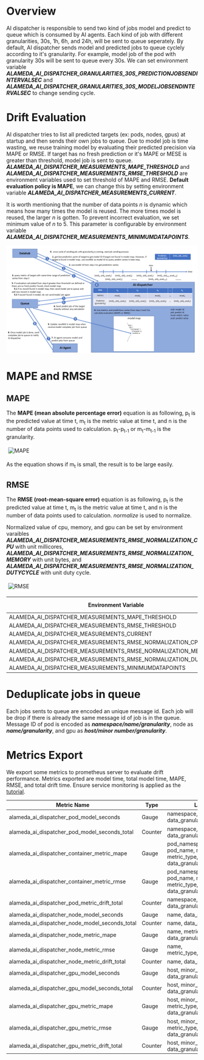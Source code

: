 # Overview

AI dispatcher is responsible to send two kind of jobs model and predict to queue which is consumed by AI agents.
Each kind of job with different granularities, 30s, 1h, 6h, and 24h, will be sent to queue seperately. By default,
AI dispatcher sends model and predicted jobs to queue cyclely according to it's granularity. For example, model job of
the pod with granularity 30s will be sent to queue every 30s. We can set environment variable
**_ALAMEDA_AI_DISPATCHER_GRANULARITIES_30S_PREDICTIONJOBSENDINTERVALSEC_** and
**_ALAMEDA_AI_DISPATCHER_GRANULARITIES_30S_MODELJOBSENDINTERVALSEC_** to change sending cycle.

# Drift Evaluation

AI dispatcher tries to list all predicted targets (ex: pods, nodes, gpus) at startup and then sends their own jobs to queue.
Due to model job is time wasting, we reuse training model by evaluating their predicted precision via MAPE or RMSE. If
target has no fresh prediction or it's MAPE or MESE is greater than threshold, model job is sent to queue. **_ALAMEDA_AI_DISPATCHER_MEASUREMENTS_MAPE_THRESHOLD_** and **_ALAMEDA_AI_DISPATCHER_MEASUREMENTS_RMSE_THRESHOLD_** are
environment variables used to set threshold of MAPE and RMSE. **Default evaluation policy is MAPE**, we can change
this by setting environment variable **_ALAMEDA_AI_DISPATCHER_MEASUREMENTS_CURRENT_**.

It is worth mentioning that the number of data points _n_ is dynamic which means how many times the model is reused.
The more times model is reused, the larger _n_ is gotten. To prevent incorrect evaluation, we set minimum
value of _n_ to 5. This parameter is configurable by environment variable **_ALAMEDA_AI_DISPATCHER_MEASUREMENTS_MINIMUMDATAPOINTS_**.

![Drift Evaluation](drift.png)

# MAPE and RMSE

## MAPE

The **MAPE (mean absolute percentage error)** equation is as following, p<sub>t</sub> is the predicted value at time t,
m<sub>t</sub> is the metric value at time t, and n is the number of data points used to calculation.
p<sub>t</sub>-p<sub>t-1</sub> or m<sub>t</sub>-m<sub>t-1</sub> is the granularity.

<img src="https://latex.codecogs.com/svg.latex?MAPE%20=%20100\times%20{\sum_{t=1}^n%20\frac{|p_t-m_t|}{m_t}\over%20n}" title="MAPE" style="background-color: white; padding: 5px;" />

As the equation shows if m<sub>t</sub> is small, the result is to be large easily.

## RMSE

The **RMSE (root-mean-square error)** equation is as following, p<sub>t</sub> is the predicted value at time t,
m<sub>t</sub> is the metric value at time t, and n is the number of data points used to calculation. _normalize_
is used to normalize.

Normalized value of cpu, memory, and gpu can be set by environment varaibles **_ALAMEDA_AI_DISPATCHER_MEASUREMENTS_RMSE_NORMALIZATION_CPU_**
with unit millicores, **_ALAMEDA_AI_DISPATCHER_MEASUREMENTS_RMSE_NORMALIZATION_MEMORY_** with unit bytes, and
**_ALAMEDA_AI_DISPATCHER_MEASUREMENTS_RMSE_NORMALIZATION_DUTYCYCLE_** with unit duty cycle.

<img src="https://latex.codecogs.com/svg.latex?RMSE%20=%20\sqrt{\frac{\sum_{t=1}^n%20|\frac{p_t-m_t}{normalize}|^2}{n}}" title="RMSE" style="background-color: white; padding: 5px;" />

Environment Variable                                                  | Default Value
----------------------------------------------------------------------|----------------|
ALAMEDA_AI_DISPATCHER_MEASUREMENTS_MAPE_THRESHOLD                     | 15             |
ALAMEDA_AI_DISPATCHER_MEASUREMENTS_RMSE_THRESHOLD                     | 10             |
ALAMEDA_AI_DISPATCHER_MEASUREMENTS_CURRENT                            | mape           |
ALAMEDA_AI_DISPATCHER_MEASUREMENTS_RMSE_NORMALIZATION_CPU             | 1              |
ALAMEDA_AI_DISPATCHER_MEASUREMENTS_RMSE_NORMALIZATION_MEMORY          | 1000000        |
ALAMEDA_AI_DISPATCHER_MEASUREMENTS_RMSE_NORMALIZATION_DUTYCYCLE       | 0.2            |
ALAMEDA_AI_DISPATCHER_MEASUREMENTS_MINIMUMDATAPOINTS                  | 5              |

# Deduplicate jobs in queue

Each jobs sents to queue are encoded an unique message id. Each job will be drop if there is already the same message id
of job is in the queue. Message ID of pod is encoded as **_namespace/name/granularity_**, node as **_name/granularity_**,
and gpu as **_host/minor number/granularity_**.

# Metrics Export

We export some metrics to prometheus server to evaluate drift performance. Metrics exported are model time, total model time,
MAPE, RMSE, and total drift time. Ensure service monitoring is applied as the
[tutorial](https://github.com/containers-ai/federatorai-operator/blob/master/docs/setmetrics.md#apply-ai-dispatcher-service-monitoring).

Metric Name                                    | Type      | Labels
-----------------------------------------------|-----------|--------------------------------------------------------------|
alameda_ai_dispatcher_pod_model_seconds        | Gauge     | namespace, name, data_granularity                            |
alameda_ai_dispatcher_pod_model_seconds_total  | Counter   | namespace, name, data_granularity                            |
alameda_ai_dispatcher_container_metric_mape    | Gauge     | pod_namespace, pod_name, name, metric_type, data_granularity |
alameda_ai_dispatcher_container_metric_rmse    | Gauge     | pod_namespace, pod_name, name, metric_type, data_granularity |
alameda_ai_dispatcher_pod_metric_drift_total   | Counter   | namespace, name, data_granularity                            |
alameda_ai_dispatcher_node_model_seconds       | Gauge     | name, data_granularity                                       |
alameda_ai_dispatcher_node_model_seconds_total | Counter   | name, data_granularity                                       |
alameda_ai_dispatcher_node_metric_mape         | Gauge     | name, metric_type, data_granularity                          |
alameda_ai_dispatcher_node_metric_rmse         | Gauge     | name, metric_type,data_granularity                           |
alameda_ai_dispatcher_node_metric_drift_total  | Counter   | name, data_granularity                                       |
alameda_ai_dispatcher_gpu_model_seconds        | Gauge     | host, minor_number, data_granularity                         |
alameda_ai_dispatcher_gpu_model_seconds_total  | Counter   | host, minor_number, data_granularity                         |
alameda_ai_dispatcher_gpu_metric_mape          | Gauge     | host, minor_number, metric_type, data_granularity            |
alameda_ai_dispatcher_gpu_metric_rmse          | Gauge     | host, minor_number, metric_type, data_granularity            |
alameda_ai_dispatcher_gpu_metric_drift_total   | Counter   | host, minor_number, data_granularity                         |
